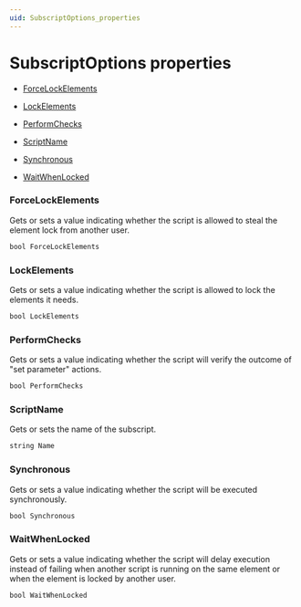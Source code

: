 ```yaml
---
uid: SubscriptOptions_properties
---
```


# SubscriptOptions properties

- [ForceLockElements](#forcelockelements)

- [LockElements](#lockelements)

- [PerformChecks](#performchecks)

- [ScriptName](#scriptname)

- [Synchronous](#synchronous)

- [WaitWhenLocked](#waitwhenlocked)

### ForceLockElements

Gets or sets a value indicating whether the script is allowed to steal the element lock from another user.

```txt
bool ForceLockElements
```

### LockElements

Gets or sets a value indicating whether the script is allowed to lock the elements it needs.

```txt
bool LockElements
```

### PerformChecks

Gets or sets a value indicating whether the script will verify the outcome of "set parameter" actions.

```txt
bool PerformChecks
```

### ScriptName

Gets or sets the name of the subscript.

```txt
string Name
```

### Synchronous

Gets or sets a value indicating whether the script will be executed synchronously.

```txt
bool Synchronous
```

### WaitWhenLocked

Gets or sets a value indicating whether the script will delay execution instead of failing when another script is running on the same element or when the element is locked by another user.

```txt
bool WaitWhenLocked
```
